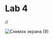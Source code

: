 # Lab 4

//


![Снимок экрана (9)](https://user-images.githubusercontent.com/60196280/124846165-d8344e00-dfa0-11eb-8134-cabba5386da1.png)
